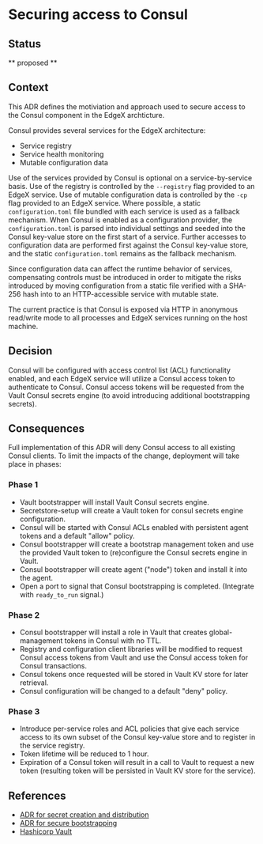 # Securing access to Consul

## Status

** proposed **

## Context

This ADR defines the motiviation and approach used to secure access
to the Consul component in the EdgeX archticture.

Consul provides several services for the EdgeX architecture:

- Service registry
- Service health monitoring
- Mutable configuration data

Use of the services provided by Consul is optional on a service-by-service basis.
Use of the registry is controlled by the `--registry` flag provided to an EdgeX service.
Use of mutable configuration data is controlled by the `-cp` flag provided to an EdgeX service.
Where possible, a static `configuration.toml` file bundled with each service is used as a fallback mechanism.
When Consul is enabled as a configuration provider,
the `configuration.toml` is parsed into individual settings
and seeded into the Consul key-value store on the first start of a service.
Further accesses to configuration data are performed first against the Consul key-value store,
and the static `configuration.toml` remains as the fallback mechanism.

Since configuration data can affect the runtime behavior of services,
compensating controls must be introduced in order to mitigate the risks introduced
by moving configuration from a static file verified with a SHA-256 hash
into to an HTTP-accessible service with mutable state.

The current practice is that Consul is exposed via HTTP in anonymous read/write mode
to all processes and EdgeX services running on the host machine.

## Decision

Consul will be configured with access control list (ACL) functionality enabled,
and each EdgeX service will utilize a Consul access token to authenticate to Consul.
Consul access tokens will be requested from the Vault Consul secrets engine
(to avoid introducing additional bootstrapping secrets).

## Consequences

Full implementation of this ADR will deny Consul access to all existing Consul clients.
To limit the impacts of the change, deployment will take place in phases:

### Phase 1

- Vault bootstrapper will install Vault Consul secrets engine.
- Secretstore-setup will create a Vault token for consul secrets engine configuration.
- Consul will be started with Consul ACLs enabled with persistent agent tokens and a default "allow" policy.
- Consul bootstrapper will create a bootstrap management token
  and use the provided Vault token to (re)configure the Consul secrets engine in Vault.
- Consul bootstrapper will create agent ("node") token and install it into the agent.
- Open a port to signal that Consul bootstrapping is completed.
  (Integrate with `ready_to_run` signal.)

### Phase 2

- Consul bootstrapper will install a role in Vault that creates global-management tokens in Consul with no TTL.
- Registry and configuration client libraries will be modified to request
  Consul access tokens from Vault and use the Consul access token for Consul transactions.
- Consul tokens once requested will be stored in Vault KV store for later retrieval.
- Consul configuration will be changed to a default "deny" policy.

### Phase 3

- Introduce per-service roles and ACL policies that give each service
  access to its own subset of the Consul key-value store
  and to register in the service registry.
- Token lifetime will be reduced to 1 hour.
- Expiration of a Consul token will result in a call to Vault to request a new token
  (resulting token will be persisted in Vault KV store for the service).

## References

- [ADR for secret creation and distribution](./0008-Secret-Creation-and-Distribution.md)
- [ADR for secure bootstrapping](./0009-Secure-Bootstrapping.md)
- [Hashicorp Vault](https://www.vaultproject.io/)
